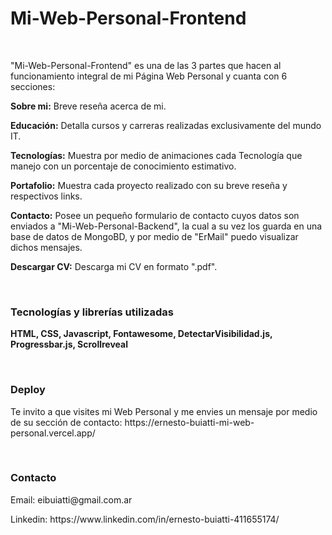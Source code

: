 # 
<h1>Mi-Web-Personal-Frontend</h1><br> 

<p> "Mi-Web-Personal-Frontend" es una de las 3 partes que hacen al funcionamiento integral de mi Página Web Personal y cuanta con 6 secciones:</p>

<p><strong>Sobre mi:</strong> Breve reseña acerca de mi.</p>
<p><strong>Educación:</strong> Detalla cursos y carreras realizadas exclusivamente del mundo IT.</p>
<p><strong>Tecnologías:</strong> Muestra por medio de animaciones cada Tecnología que manejo con un porcentaje de conocimiento estimativo.</p>
<p><strong>Portafolio:</strong> Muestra cada proyecto realizado con su breve reseña y respectivos links.</p>
<p><strong>Contacto:</strong> Posee un pequeño formulario de contacto cuyos datos son enviados a "Mi-Web-Personal-Backend", la cual a su vez los guarda en una base de datos de MongoBD, y por medio de "ErMail" puedo visualizar dichos mensajes.</p>
<p><strong>Descargar CV:</strong> Descarga mi CV en formato ".pdf".</p><br>

<h3>Tecnologías y librerías utilizadas</h3>
<p><strong>HTML, CSS, Javascript, Fontawesome, DetectarVisibilidad.js, Progressbar.js, Scrollreveal </strong> </p><br>

<h3>Deploy</h3>
<p>Te invito a que visites mi Web Personal y me envies un mensaje por medio de su sección de contacto: https://ernesto-buiatti-mi-web-personal.vercel.app/</p><br>

<h3>Contacto</h3>
<p>Email: eibuiatti@gmail.com.ar</p>
<p>Linkedin: https://www.linkedin.com/in/ernesto-buiatti-411655174/</p>
